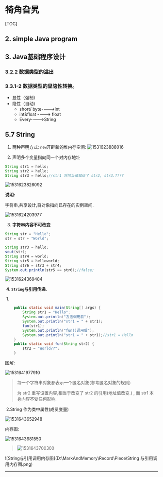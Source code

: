 # 犄角旮旯

[TOC]

## 2. simple Java program



## 3. Java基础程序设计

### 3.2.2	数据类型的溢出

### 3.3.1-2  	数据类型的显隐性转换。

- 显性（强制）
- 隐性（自动）
  - short/ byte---->int
  - int&float ----> float
  - Every---->String



## 5.7 String

1. 两种声明方式: `new`开辟新的堆内存空间: 		   ![1531623888016](C:\Users\Rekol\AppData\Local\Temp\1531623888016.png)



2.  声明多个变量指向同一个对内存地址

```java
String str1 = hello;
String str2 = hello;
String str3 = hello;//str1 将地址值赋给了 str2, str3.????
```
![1531623826092](C:\Users\Rekol\AppData\Local\Temp\1531623826092.png)

**说明:**

字符串,共享设计,将对象指向已存在的实例空间.

![1531624203977](C:\Users\Rekol\AppData\Local\Temp\1531624203977.png)

3. **字符串内容不可改变**

```java
String str = "Hello";
str = str + "World";

String str3 = hello;
sout(str);
String str4 = world;
String str5 = helloworld;
String str6 = str3 + str4;
System.out.println(str5 == str6);//false;
```

![1531624369484](C:\Users\Rekol\AppData\Local\Temp\1531624369484.png)

​    **4. `String`与引用传递.**

​	1. 

```java
	public static void main(String[] args) {
        String str1 = "Hello";
        System.out.println("方法调用前");
        System.out.println("str1 = " + str1);
        fun(str1);
        System.out.println("fun()调用后");
        System.out.println("str1 = " + str1);//str1 = Hello
    }
    public static void fun(String str2) {
        str2 = "World??";
    )
```

图解:

![1531641977910](C:\Users\Rekol\AppData\Local\Temp\1531641977910.png)

> 每一个字符串对象都表示一个匿名对象(参考匿名对象的规则)
>
> 为 str2 重写设置内容,相当于改变了 str2 的引用(地址值改变.) , 而 str1 本身内容不受任何影响.

​	2.String 作为类中属性(成员变量)

![1531643652948](C:\Users\Rekol\AppData\Local\Temp\1531643652948.png)

内存图: 

![1531643681550](C:\Users\Rekol\AppData\Local\Temp\1531643681550.png)

> ![1531643700300](C:\Users\Rekol\AppData\Local\Temp\1531643700300.png)

![String与引用调用内存图](D:\MarkAndMemory\Record\Piece\String 与引用调用内存图.png)



_____



